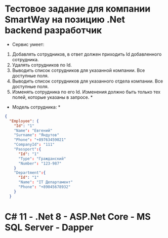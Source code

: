 # Тестовое задание для компании SmartWay на позицию .Net backend разработчик #
* Сервис умеет:
1. Добавлять сотрудников, в ответ должен приходить Id добавленного сотрудника.
2. Удалять сотрудников по Id.
3. Выводить список сотрудников для указанной компании. Все доступные поля.
4. Выводить список сотрудников для указанного отдела компании. Все доступные поля.
5. Изменять сотрудника по его Id. Изменения должно быть только тех полей, которые указаны в запросе. *
* Модель сотрудника: *
```json
{
  "Employee": {
    "Id": "1"
    "Name": "Евгений"
    "Surname": "Яндутов"
    "Phone": "+89763459021"
    "CompanyId": "111"
    "Passport":{
      "Id": "1"
      "Type": "Гражданский"
      "Number": "123-987"
    }
    "Department":{
      "Id": "1"
      "Name": "IT Департамент"
      "Phone": "+89045678932"
    }
  }
```
# C# 11 - .Net 8 - ASP.Net Core - MS SQL Server - Dapper #

